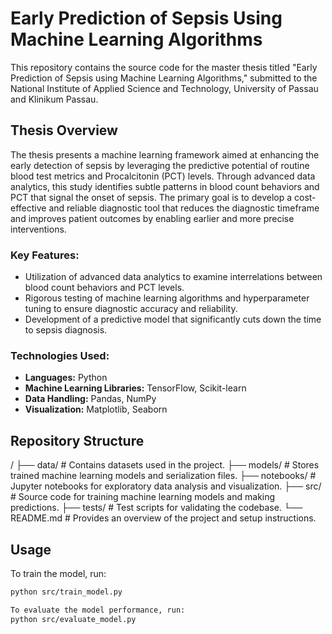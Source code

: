 # Early Prediction of Sepsis Using Machine Learning Algorithms

This repository contains the source code for the master thesis titled "Early Prediction of Sepsis using Machine Learning Algorithms," submitted to the National Institute of Applied Science and Technology, University of Passau and Klinikum Passau.

## Thesis Overview
The thesis presents a machine learning framework aimed at enhancing the early detection of sepsis by leveraging the predictive potential of routine blood test metrics and Procalcitonin (PCT) levels. Through advanced data analytics, this study identifies subtle patterns in blood count behaviors and PCT that signal the onset of sepsis. The primary goal is to develop a cost-effective and reliable diagnostic tool that reduces the diagnostic timeframe and improves patient outcomes by enabling earlier and more precise interventions.

### Key Features:
- Utilization of advanced data analytics to examine interrelations between blood count behaviors and PCT levels.
- Rigorous testing of machine learning algorithms and hyperparameter tuning to ensure diagnostic accuracy and reliability.
- Development of a predictive model that significantly cuts down the time to sepsis diagnosis.

### Technologies Used:
- **Languages:** Python
- **Machine Learning Libraries:** TensorFlow, Scikit-learn
- **Data Handling:** Pandas, NumPy
- **Visualization:** Matplotlib, Seaborn

## Repository Structure

/
├── data/                   # Contains datasets used in the project.
├── models/                 # Stores trained machine learning models and serialization files.
├── notebooks/              # Jupyter notebooks for exploratory data analysis and visualization.
├── src/                    # Source code for training machine learning models and making predictions.
├── tests/                  # Test scripts for validating the codebase.
└── README.md               # Provides an overview of the project and setup instructions.
## Usage

To train the model, run:
```bash
python src/train_model.py

To evaluate the model performance, run:
python src/evaluate_model.py

